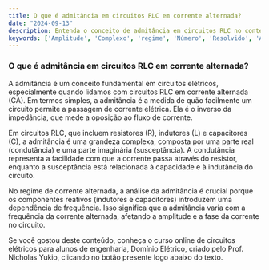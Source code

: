 ```yaml
---
title: O que é admitância em circuitos RLC em corrente alternada?
date: "2024-09-13"
description: Entenda o conceito de admitância em circuitos RLC no contexto de corrente alternada.
keywords: ['Amplitude', 'Complexo', 'regime', 'Número', 'Resolvido', 'Admitância', 'RLC']
---
```


### O que é admitância em circuitos RLC em corrente alternada?

A admitância é um conceito fundamental em circuitos elétricos, especialmente quando lidamos com circuitos RLC em corrente alternada (CA). Em termos simples, a admitância é a medida de quão facilmente um circuito permite a passagem de corrente elétrica. Ela é o inverso da impedância, que mede a oposição ao fluxo de corrente.

Em circuitos RLC, que incluem resistores (R), indutores (L) e capacitores (C), a admitância é uma grandeza complexa, composta por uma parte real (condutância) e uma parte imaginária (susceptância). A condutância representa a facilidade com que a corrente passa através do resistor, enquanto a susceptância está relacionada à capacidade e à indutância do circuito.

No regime de corrente alternada, a análise da admitância é crucial porque os componentes reativos (indutores e capacitores) introduzem uma dependência de frequência. Isso significa que a admitância varia com a frequência da corrente alternada, afetando a amplitude e a fase da corrente no circuito.

Se você gostou deste conteúdo, conheça o curso online de circuitos elétricos para alunos de engenharia, Domínio Elétrico, criado pelo Prof. Nicholas Yukio, clicando no botão presente logo abaixo do texto.